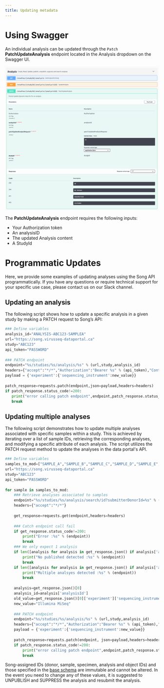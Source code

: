 ```yaml
---
title: Updating metadata
---
```


# Using Swagger

An individual analysis can be updated through the `Patch` **PatchUpdateAnalysis** endpoint located in the Analysis dropdown on the Swagger UI.

![Entity](../../assets/swagger_patch.png 'Patch Endpoint')

The **PatchUpdateAnalysis** endpoint requires the following inputs:

- Your Authorization token
- An analysisID
- The updated Analysis content
- A StudyId

# Programmatic Updates

Here, we provide some examples of updating analyses using the Song API programmatically. If you have any questions or require technical support for your specific use case, please contact us on our Slack channel.

## Updating an analysis

The following script shows how to update a specific analysis in a given study by making a PATCH request to Song’s API:

```python
### Define variables
analysis_id="ANALYSIS-ABC123-SAMPLEA"
url="https://song.virusseq-dataportal.ca"
study="ABC123"
api_token="PASSWORD"
    
### PATCH endpoint
endpoint="%s/studies/%s/analysis/%s" % (url,study,analysis_id)
headers={"accept":"*/*","Authorization":"Bearer %s" % (api_token),"Content-Type": "application/json"}
payload = {'experiment':{'sequencing_instrument':new_value}}

patch_response=requests.patch(endpoint,json=payload,headers=headers)
if patch_response.status_code!=200:
   print("error calling patch endpoint",endpoint,patch_response.status_code)
   break
```

## Updating multiple analyses

The following script demonstrates how to update multiple analyses associated with specific samples within a study. This is achieved by iterating over a list of sample IDs, retrieving the corresponding analyses, and modifying a specific attribute of each analysis. The script utilizes the PATCH request method to update the analyses in the data portal's API.

```python
### Define variables
samples_to_mod=["SAMPLE_A","SAMPLE_B","SAMPLE_C","SAMPLE_D","SAMPLE_E","SAMPLE_F"]
url="https://song.virusseq-dataportal.ca"
study="ABC123"
api_token="PASSWORD"

for sample in samples_to_mod:
    ### Retrieve analyses associated to samples
    endpoint="%s/studies/%s/analysis/search/id?submitterDonorId=%s" % (url,study,sample)
    headers={"accept":"*/*"}

    get_response=requests.get(endpoint,headers=headers)
    
    ### Catch endpoint call fail
    if get_response.status_code!=200:
        print("Error :%s" % (endpoint))
        break
    ### We only expect 1 analysis
    if len([analysis for analysis in get_response.json() if analysis['analysisState']=='PUBLISHED'])==0:
        print("No published detected :%s" % (endpoint))
        break
    if len([analysis for analysis in get_response.json() if analysis['analysisState']=='PUBLISHED'])>1:
        print("Multiple analsyes detected :%s" % (endpoint))
        break
        
    analysis=get_response.json()[0]
    analysis_id=analysis['analysisId']
    old_value=get_response.json()[0]['experiment']['sequencing_instrument']
    new_value="Illumina MiSeq"
    
    ### PATCH endpoint
    endpoint="%s/studies/%s/analysis/%s" % (url,study,analysis_id)
    headers={"accept":"*/*","Authorization":"Bearer %s" % (api_token),"Content-Type": "application/json"}
    payload = {'experiment':{'sequencing_instrument':new_value}}

    patch_response=requests.patch(endpoint, json=payload,headers=headers)
    if patch_response.status_code!=200:
        print("error calling patch endpoint",endpoint,patch_response.status_code)
        break
```

<Note title="Song-assigned IDs">Song-assigned IDs (donor, sample, specimen, analysis and object IDs) and those specified in the [base schema](https://github.com/overture-stack/SONG/blob/develop/song-server/src/main/resources/schemas/analysis/analysisBase.json) are immutable and cannot be altered. In the event you need to change any of these values, it is suggested to UNPUBLISH and SUPPRESS the analysis and resubmit the analysis.</Note>
